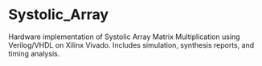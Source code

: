 # Systolic_Array
Hardware implementation of Systolic Array Matrix Multiplication using Verilog/VHDL on Xilinx Vivado. Includes simulation, synthesis reports, and timing analysis.
